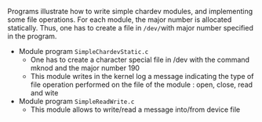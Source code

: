 Programs illustrate how to write simple chardev modules, and implementing some file operations. For each module, the major number is allocated statically. Thus, one has to create a file in `/dev/`with major number specified in the program.

- Module program `SimpleChardevStatic.c`
    - One has to create a character special file in /dev with the command mknod and the major number 190
    - This module writes in the kernel log a message indicating the type of file operation performed on the file of the module : open, close, read and wite
- Module program `SimpleReadWrite.c`
    - This module allows to write/read a message into/from device file

